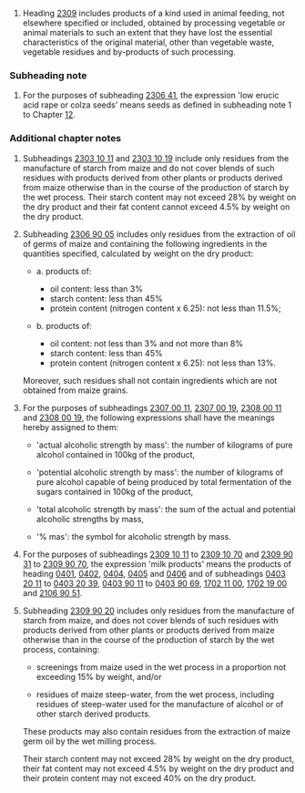 1. Heading [2309](/headings/2309) includes products of a kind used in animal feeding, not elsewhere specified or included, obtained by processing vegetable or animal materials to such an extent that they have lost the essential characteristics of the original material, other than vegetable waste, vegetable residues and by-products of such processing.

### Subheading note

1. For the purposes of subheading [2306 41](/commodities/2306410000), the expression 'low erucic acid rape or colza seeds' means seeds as defined in subheading note 1 to Chapter [12](/chapters/12).

### Additional chapter notes

1. Subheadings [2303 10 11](/subheadings/2303101100-80) and [2303 10 19](/commodities/2303101900) include only residues from the manufacture of starch from maize and do not cover blends of such residues with products derived from other plants or products derived from maize otherwise than in the course of the production of starch by the wet process. Their starch content may not exceed 28% by weight on the dry product and their fat content cannot exceed 4.5% by weight on the dry product.

2. Subheading [2306 90 05](/commodities/2306900500) includes only residues from the extraction of oil of germs of maize and containing the following ingredients in the quantities specified, calculated by weight on the dry product:

   - a. products of:

     - oil content: less than 3%
     - starch content: less than 45%
     - protein content (nitrogen content x 6.25): not less than 11.5%;

   - b. products of:
     - oil content: not less than 3% and not more than 8%
     - starch content: less than 45%
     - protein content (nitrogen content x 6.25): not less than 13%.

   Moreover, such residues shall not contain ingredients which are not obtained from maize grains.

3. For the purposes of subheadings [2307 00 11](/commodities/2307001100), [2307 00 19](/commodities/2307001900), [2308 00 11](/commodities/2308001100) and [2308 00 19](/commodities/2308001900), the following expressions shall have the meanings hereby assigned to them:

   - 'actual alcoholic strength by mass': the number of kilograms of pure alcohol contained in 100kg of the product,

   - 'potential alcoholic strength by mass': the number of kilograms of pure alcohol capable of being produced by total fermentation of the sugars contained in 100kg of the product,

   - 'total alcoholic strength by mass': the sum of the actual and potential alcoholic strengths by mass,

   - '% mas': the symbol for alcoholic strength by mass.

4. For the purposes of subheadings [2309 10 11](/commodities/2309101100) to [2309 10 70](/commodities/2309107000) and [2309 90 31](/subheadings/2309903100-80) to [2309 90 70](/subheadings/2309907000-80), the expression 'milk products' means the products of heading [0401](/headings/0401), [0402](/headings/0402), [0404](/headings/0404), [0405](/headings/0405) and [0406](/headings/0406) and of subheadings [0403 20 11](/commodities/0403201100) to [0403 20 39](/commodities/0403203900), [0403 90 11](/commodities/0403901100) to [0403 90 69](/commodities/0403906900), [1702 11 00](/commodities/1702110000), [1702 19 00](/commodities/1702190000) and [2106 90 51](/subheadings/2106905100-80).

5. Subheading [2309 90 20](/commodities/2309902000) includes only residues from the manufacture of starch from maize, and does not cover blends of such residues with products derived from other plants or products derived from maize otherwise than in the course of the production of starch by the wet process, containing:

   - screenings from maize used in the wet process in a proportion not exceeding 15% by weight, and/or

   - residues of maize steep-water, from the wet process, including residues of steep-water used for the manufacture of alcohol or of other starch derived products.

   These products may also contain residues from the extraction of maize germ oil by the wet milling process.

   Their starch content may not exceed 28% by weight on the dry product, their fat content may not exceed 4.5% by weight on the dry product and their protein content may not exceed 40% on the dry product.

